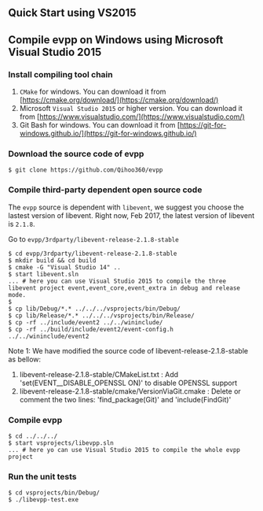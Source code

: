 Quick Start using VS2015
---
	
## Compile evpp on Windows using Microsoft Visual Studio 2015

### Install compiling tool chain

1. `CMake` for windows. You can download it from [https://cmake.org/download/](https://cmake.org/download/)
2. Microsoft `Visual Studio 2015` or higher version. You can download it from [https://www.visualstudio.com/](https://www.visualstudio.com/)
3. Git Bash for windows. You can download it from [https://git-for-windows.github.io/](https://git-for-windows.github.io/)

### Download the source code of evpp

	$ git clone https://github.com/Qihoo360/evpp

### Compile third-party dependent open source code

The `evpp` source is dependent with `libevent`, we suggest you choose the lastest version of libevent. 
Right now, Feb 2017, the latest version of libevent is `2.1.8`.

Go to `evpp/3rdparty/libevent-release-2.1.8-stable`

	$ cd evpp/3rdparty/libevent-release-2.1.8-stable
	$ mkdir build && cd build
	$ cmake -G "Visual Studio 14" ..
	$ start libevent.sln
	... # here you can use Visual Studio 2015 to compile the three libevent project event,event_core,event_extra in debug and release mode.
	$
	$ cp lib/Debug/*.* ../../../vsprojects/bin/Debug/
	$ cp lib/Release/*.* ../../../vsprojects/bin/Release/
	$ cp -rf ../include/event2 ../../wininclude/
	$ cp -rf ../build/include/event2/event-config.h ../../wininclude/event2

Note 1: We have modified the source code of libevent-release-2.1.8-stable as bellow:

1. libevent-release-2.1.8-stable/CMakeList.txt : Add 'set(EVENT__DISABLE_OPENSSL ON)' to disable OPENSSL support
2. libevent-release-2.1.8-stable/cmake/VersionViaGit.cmake : Delete or comment the two lines: 'find_package(Git)' and 'include(FindGit)'

### Compile evpp

	$ cd ../../../
	$ start vsprojects/libevpp.sln
	... # here yo can use Visual Studio 2015 to compile the whole evpp project

### Run the unit tests

	$ cd vsprojects/bin/Debug/
	$ ./libevpp-test.exe
